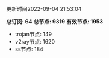 更新时间2022-09-04 21:53:04

**总订阅: 64**
**总节点: 9319**
**有效节点: 1953**
- trojan节点: 149
- v2ray节点: 1620
- ss节点: 184
